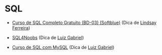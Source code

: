 # SQL

- [Curso de SQL Completo Gratuito (BD-03) (Softblue)](https://www.softblue.com.br/site/curso/id/3/CURSO+DE+SQL+COMPLETO+BASICO+AO+AVANCADO+ON+LINE+BD03+GRATIS) (Dica de [Lindsay Ferreira](https://github.com/linferreira))

- [SQL4Noobs](https://github.com/caioreix/SQL4Noobs) (Dica de [Luiz Gabriel](https://github.com/Luizrebelatto))

- [Curso de SQL com MySQL](https://www.youtube.com/playlist?list=PLbIBj8vQhvm2WT-pjGS5x7zUzmh4VgvRk) (Dica de [Luiz Gabriel](https://github.com/Luizrebelatto))